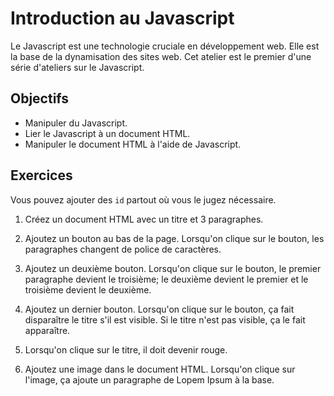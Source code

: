 Introduction au Javascript
==========================

Le Javascript est une technologie cruciale en développement web. Elle est la
base de la dynamisation des sites web. Cet atelier est le premier d'une série
d'ateliers sur le Javascript.

Objectifs
---------

* Manipuler du Javascript.
* Lier le Javascript à un document HTML.
* Manipuler le document HTML à l'aide de Javascript.

Exercices
---------

Vous pouvez ajouter des `id` partout où vous le jugez nécessaire.

1. Créez un document HTML avec un titre et 3 paragraphes.

2. Ajoutez un bouton au bas de la page. Lorsqu'on clique sur le bouton, les
   paragraphes changent de police de caractères.

3. Ajoutez un deuxième bouton. Lorsqu'on clique sur le bouton, le premier
   paragraphe devient le troisième; le deuxième devient le premier et le
   troisième devient le deuxième.

4. Ajoutez un dernier bouton. Lorsqu'on clique sur le bouton, ça fait
   disparaître le titre s'il est visible. Si le titre n'est pas visible, ça le
   fait apparaître.

5. Lorsqu'on clique sur le titre, il doit devenir rouge.

6. Ajoutez une image dans le document HTML. Lorsqu'on clique sur l'image, ça
   ajoute un paragraphe de Lopem Ipsum à la base.
